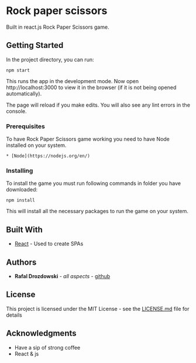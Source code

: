# Rock paper scissors

Built in react.js Rock Paper Scissors game.

## Getting Started

In the project directory, you can run:

```
npm start
```

This runs the app in the development mode.
Now open http://localhost:3000 to view it in the browser (if it is not being opened automatically).

The page will reload if you make edits.
You will also see any lint errors in the console.

### Prerequisites

To have Rock Paper Scissors game working you need to have Node installed on your system.

```
* [Node](https://nodejs.org/en/)
```

### Installing

To install the game you must run following commands in folder you have downloaded:

```
npm install
```

This will install all the necessary packages to run the game on your system.

## Built With

* [React](https://reactjs.org/) - Used to create SPAs 

## Authors

* **Rafal Drozdowski** - *all aspects* - [github](https://github.com/drozdek)


## License

This project is licensed under the MIT License - see the [LICENSE.md](LICENSE.md) file for details

## Acknowledgments

* Have a sip of strong coffee
* React & js